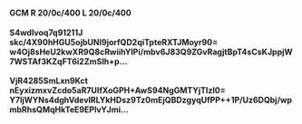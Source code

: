 #### GCM R 20/0c/400 L 20/0c/400
**S4wdlvoq7q91211J**<br/>**skc/4X90hHGU5ojbUNI9jorfQD2qiTpteRXTJMoyr90=**<br/>**w4Oj8sHeU2kwXR9Q8cRwiihYIPi/mbv6J83Q9ZGvRagjtBpT4sCsKJppjW7WSTAf3KZqFT6i2ZmSIh+p...**<br/><br/>
**VjR4285SmLxn9Kct**<br/>**nEyxizmxvZcdo5aR7UIfXoGPH+AwS94NgGMTYjTIzl0=**<br/>**Y7ljWYNs4dghVdevlRLYkHDsz9Tz0mEjQBDzgyqUfPP++1P/Uz6DQbj/wpmbRhsQMqHkTeE9EPlvYJmi...**